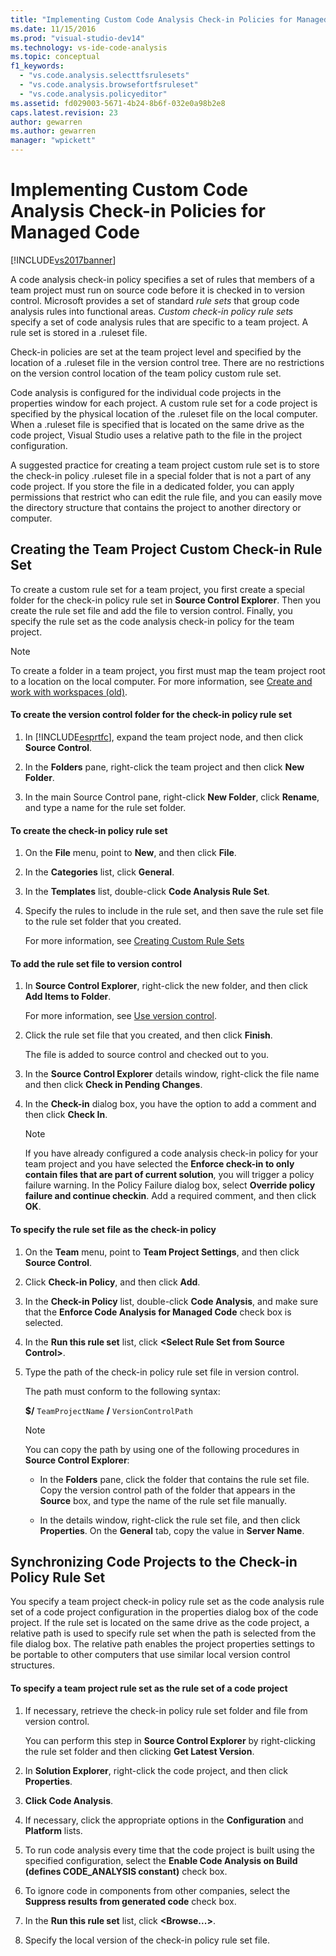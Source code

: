 ```yaml
---
title: "Implementing Custom Code Analysis Check-in Policies for Managed Code | Microsoft Docs"
ms.date: 11/15/2016
ms.prod: "visual-studio-dev14"
ms.technology: vs-ide-code-analysis
ms.topic: conceptual
f1_keywords: 
  - "vs.code.analysis.selecttfsrulesets"
  - "vs.code.analysis.browsefortfsruleset"
  - "vs.code.analysis.policyeditor"
ms.assetid: fd029003-5671-4b24-8b6f-032e0a98b2e8
caps.latest.revision: 23
author: gewarren
ms.author: gewarren
manager: "wpickett"
---
```

# Implementing Custom Code Analysis Check-in Policies for Managed Code
[!INCLUDE[vs2017banner](../includes/vs2017banner.md)]

A code analysis check-in policy specifies a set of rules that members of a team project must run on source code before it is checked in to version control. Microsoft provides a set of standard *rule sets* that group code analysis rules into functional areas. *Custom check-in policy rule sets* specify a set of code analysis rules that are specific to a team project. A rule set is stored in a .ruleset file.  
  
 Check-in policies are set at the team project level and specified by the location of a .ruleset file in the version control tree. There are no restrictions on the version control location of the team policy custom rule set.  
  
 Code analysis is configured for the individual code projects in the properties window for each project. A custom rule set for a code project is specified by the physical location of the .ruleset file on the local computer. When a .ruleset file is specified that is located on the same drive as the code project, Visual Studio uses a relative path to the file in the project configuration.  
  
 A suggested practice for creating a team project custom rule set is to store the check-in policy .ruleset file in a special folder that is not a part of any code project. If you store the file in a dedicated folder, you can apply permissions that restrict who can edit the rule file, and you can easily move the directory structure that contains the project to another directory or computer.  
  
## Creating the Team Project Custom Check-in Rule Set  
 To create a custom rule set for a team project, you first create a special folder for the check-in policy rule set in **Source Control Explorer**. Then you create the rule set file and add the file to version control. Finally, you specify the rule set as the code analysis check-in policy for the team project.  
  
> [!NOTE]
> To create a folder in a team project, you first must map the team project root to a location on the local computer. For more information, see [Create and work with workspaces (old)](https://msdn.microsoft.com/db4d5692-179a-44fe-ad31-0c1c900c9cb2).  
  
#### To create the version control folder for the check-in policy rule set  
  
1. In [!INCLUDE[esprtfc](../includes/esprtfc-md.md)], expand the team project node, and then click **Source Control**.  
  
2. In the **Folders** pane, right-click the team project and then click **New Folder**.  
  
3. In the main Source Control pane, right-click **New Folder**, click **Rename**, and type a name for the rule set folder.  
  
#### To create the check-in policy rule set  
  
1. On the **File** menu, point to **New**, and then click **File**.  
  
2. In the **Categories** list, click **General**.  
  
3. In the **Templates** list, double-click **Code Analysis Rule Set**.  
  
4. Specify the rules to include in the rule set, and then save the rule set file to the rule set folder that you created.  
  
     For more information, see [Creating Custom Rule Sets](../code-quality/creating-custom-code-analysis-rule-sets.md)  
  
#### To add the rule set file to version control  
  
1. In **Source Control Explorer**, right-click the new folder, and then click **Add Items to Folder**.  
  
     For more information, see [Use version control](https://msdn.microsoft.com/library/33267cee-fe5f-4aa3-b2cd-6d22ceace314).  
  
2. Click the rule set file that you created, and then click **Finish**.  
  
     The file is added to source control and checked out to you.  
  
3. In the **Source Control Explorer** details window, right-click the file name and then click **Check in Pending Changes**.  
  
4. In the **Check-in** dialog box, you  have the option to add a comment and then click **Check In**.  
  
    > [!NOTE]
    > If you have already configured a code analysis check-in policy for your team project and you have selected the **Enforce check-in to only contain files that are part of current solution**, you will trigger a policy failure warning. In the Policy Failure dialog box, select **Override policy failure and continue checkin**. Add a required comment, and then click **OK**.  
  
#### To specify the rule set file as the check-in policy  
  
1. On the **Team** menu, point to **Team Project Settings**, and then click **Source Control**.  
  
2. Click **Check-in Policy**, and then click **Add**.  
  
3. In the **Check-in Policy** list, double-click **Code Analysis**, and make sure that the **Enforce Code Analysis for Managed Code** check box is selected.  
  
4. In the **Run this rule set** list, click **\<Select Rule Set from Source Control>**.  
  
5. Type the path of the check-in policy rule set file in version control.  
  
     The path must conform to the following syntax:  
  
     **$/** `TeamProjectName` **/** `VersionControlPath`  
  
    > [!NOTE]
    > You can copy the path by using one of the following procedures in **Source Control Explorer**:  
  
    - In the **Folders** pane, click the folder that contains the rule set file. Copy the version control path of the folder that appears in the **Source** box, and type the name of the rule set file manually.  
  
    - In the details window, right-click the rule set file, and then click **Properties**. On the **General** tab, copy the value in **Server Name**.  
  
## Synchronizing Code Projects to the Check-in Policy Rule Set  
 You specify a team project check-in policy rule set as the code analysis rule set of a code project configuration in the properties dialog box of the code project. If the rule set is located on the same drive as the code project, a relative path is used to specify rule set when the path is selected from the file dialog box. The relative path enables the project properties settings to be portable to other computers that use similar local version control structures.  
  
#### To specify a team project rule set as the rule set of a code project  
  
1. If necessary, retrieve the check-in policy rule set folder and file from version control.  
  
     You can perform this step in **Source Control Explorer** by right-clicking the rule set folder and then clicking **Get Latest Version**.  
  
2. In **Solution Explorer**, right-click the code project, and then click **Properties**.  
  
3. **Click Code Analysis**.  
  
4. If necessary, click the appropriate options in the **Configuration** and **Platform** lists.  
  
5. To run code analysis every time that the code project is built using the specified configuration, select the **Enable Code Analysis on Build (defines CODE_ANALYSIS constant)** check box.  
  
6. To ignore code in components from other companies, select the **Suppress results from generated code** check box.  
  
7. In the **Run this rule set** list, click **\<Browse...>**.  
  
8. Specify the local version of the check-in policy rule set file.
